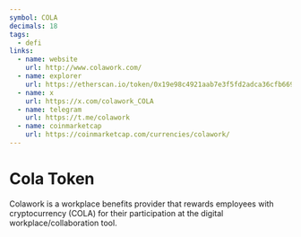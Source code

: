 ```yaml
---
symbol: COLA
decimals: 18
tags:
  - defi
links:
  - name: website
    url: http://www.colawork.com/
  - name: explorer
    url: https://etherscan.io/token/0x19e98c4921aab7e3f5fd2adca36cfb669c63e926
  - name: x
    url: https://x.com/colawork_COLA
  - name: telegram
    url: https://t.me/colawork
  - name: coinmarketcap
    url: https://coinmarketcap.com/currencies/colawork/
---
```


# Cola Token

Colawork is a workplace benefits provider that rewards employees with cryptocurrency (COLA) for their participation at the digital workplace/collaboration tool.
